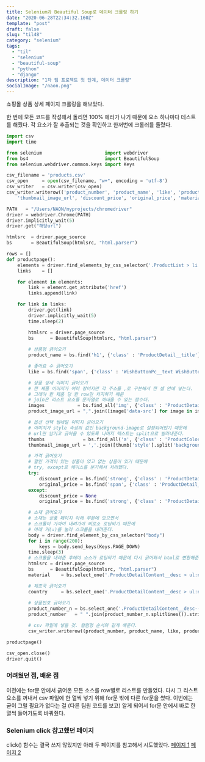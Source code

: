 ```yaml
---
title: Selenium과 Beautiful Soup로 데이터 크롤링 하기
date: "2020-06-28T22:34:32.160Z"
template: "post"
draft: false
slug: "til48"
category: "selenium"
tags:
  - "til"
  - "selenium"
  - "beautiful-soup"
  - "python"
  - "django"
description: "1차 팀 프로젝트 첫 단계, 데이터 크롤링"
socialImage: "/naon.png"
---
```


쇼핑몰 상품 상세 페이지 크롤링을 해보았다.

한 번에 모든 코드를 작성해서 돌리면 100% 에러가 나기 때문에 요소 하나마다 테스트를 해줬다. 각 요소가 잘 추출되는 것을 확인하고 한꺼번에 크롤러를 돌렸다.

```python
import csv
import time

from selenium                       import webdriver
from bs4                            import BeautifulSoup
from selenium.webdriver.common.keys import Keys

csv_filename = 'products.csv'
csv_open     = open(csv_filename, "w+", encoding = 'utf-8')
csv_writer   = csv.writer(csv_open)
csv_writer.writerow(('product_number', 'product_name', 'like', 'product_image_url',
    'thumbnail_image_url', 'discount_price', 'original_price', 'material', 'country'))

PATH   = "/Users/NAON/myprojects/chromedriver"
driver = webdriver.Chrome(PATH)
driver.implicitly_wait(5)
driver.get("해당url")

htmlsrc  = driver.page_source
bs       = BeautifulSoup(htmlsrc, "html.parser")

rows = []
def productpage():
    elements = driver.find_elements_by_css_selector('.ProductList > li > a')
    links    = []

    for element in elements:
        link = element.get_attribute('href')
        links.append(link)

    for link in links:
        driver.get(link)
        driver.implicitly_wait(5)
        time.sleep(2)

        htmlsrc = driver.page_source
        bs      = BeautifulSoup(htmlsrc, "html.parser")
        
        # 상품명 긁어오기
        product_name = bs.find('h1', {'class' : 'ProductDetail__title'}).text

        # 좋아요 수 긁어오기
        like = bs.find('span', {'class' : 'WishButtonPc__text WishButtonPc__text--middle'}).text

        # 상품 상세 이미지 긁어오기
        # 한 제품 이미지가 여러 장이지만 각 주소를 ,로 구분해서 한 셀 안에 넣는다.
        # 그래야 한 제품 당 한 row만 차지하기 때문
        # join은 리스트 요소를 문자열로 꺼내올 수 있는 함수다.
        images            = bs.find_all('img', {'class' : 'ProductDetailContainer__form__thumbnail__image'})
        product_image_url = ",".join([image['data-src'] for image in images])

        # 옵션 선택 썸네일 이미지 긁어오기
        # 이미지가 style 속성의 값인 background-image로 설정되어있기 때문에
        # url만 남기고 긁어올 수 있도록 나머지 텍스트는 split으로 발라내준다.
        thumbs              = bs.find_all('a', {'class' : 'ProductColor__item'})
        thumbnail_image_url = ','.join([thumb['style'].split('background-image: url("')[1][:-3] for thumb in thumbs])

        # 가격 긁어오기
        # 할인 가격이 있는 상품이 있고 없는 상품이 있기 때문에
        # try, except로 케이스를 분기해서 처리했다.
        try:
            discount_price = bs.find('strong', {'class' : 'ProductDetail__price--sale-price'}).text.replace(",", "")
            original_price = bs.find('span', {'class' : 'ProductDetail__price--consumer-price'}).text.replace(",", "")
        except:
            discount_price = None
            original_price = bs.find('strong', {'class' : 'ProductDetail__price'}).text.replace(",", "")

        # 소재 긁어오기
        # 소재는 상품 페이지 아래 부분에 있으면서
        # 스크롤이 가까이 내려가야 비로소 로딩되기 때문에
        # 아래 키(↓)를 눌러 스크롤을 내려준다.
        body = driver.find_element_by_css_selector("body")
        for i in range(200):
            keys = body.send_keys(Keys.PAGE_DOWN)
        time.sleep(3)
        # 스크롤을 내려준 후에야 소스가 로딩되기 때문에 다시 긁어와서 html로 변환해준다.
        htmlsrc = driver.page_source
        bs      = BeautifulSoup(htmlsrc, "html.parser")
        material    = bs.select_one('.ProductDetailContent__desc > ul:nth-of-type(1) > li:nth-of-type(3) > p').text

        # 제조국 긁어오기
        country     = bs.select_one('.ProductDetailContent__desc > ul:nth-child(1) > li:nth-child(4) > p').text
        
        # 상품번호 긁어오기
        product_number_n = bs.select_one('.ProductDetailContent__desc--ul > li:nth-child(1)').text
        product_number   = " ".join(product_number_n.splitlines()).strip().split(':')[1].strip()

        # csv 파일에 넣을 것. 컬럼명 순서와 같게 해준다.
        csv_writer.writerow((product_number, product_name, like, product_image_url, thumbnail_image_url, discount_price, original_price, material, country))

productpage()

csv_open.close()
driver.quit()

```

### 어려웠던 점, 배운 점
이전에는 for문 안에서 긁어온 모든 소스를 row별로 리스트를 만들었다. 다시 그 리스트 요소를 꺼내서 csv 파일에 한 열씩 넣기 위해 for문 밖에 다른 for문을 썼다. 이번에는 굳이 그럴 필요가 없다는 걸 (다른 팀원 코드를 보고) 알게 되어서 for문 안에서 바로 한 열씩 들어가도록 바꿔줬다.

### Selenium click 참고했던 페이지
click() 함수는 결국 쓰지 않았지만 아래 두 페이지를 참고해서 시도했었다.
[페이지 1](https://www.geeksforgeeks.org/click-element-method-selenium-python/)
[페이지 2](https://medium.com/@nsh235482/python-selenium%EC%9C%BC%EB%A1%9C-%EC%9B%B9%EC%82%AC%EC%9D%B4%ED%8A%B8-%ED%81%AC%EB%A1%A4%EB%A7%81%ED%95%98%EA%B8%B0-2-%EC%9B%B9-%EC%82%AC%EC%9D%B4%ED%8A%B8-%EC%A0%9C%EC%96%B4%ED%95%B4%EB%B3%B4%EA%B8%B0-1ffc5e05179d)
